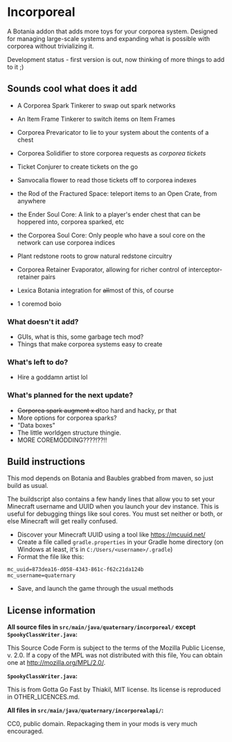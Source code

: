 Incorporeal
===========

A Botania addon that adds more toys for your corporea system. Designed for managing large-scale systems and expanding what is possible with corporea without trivializing it.

Development status - first version is out, now thinking of more things to add to it ;)

## Sounds cool what does it add

* A Corporea Spark Tinkerer to swap out spark networks
* An Item Frame Tinkerer to switch items on Item Frames
* Corporea Prevaricator to lie to your system about the contents of a chest
* Corporea Solidifier to store corporea requests as *corporea tickets*
* Ticket Conjurer to create tickets on the go
* Sanvocalia flower to read those tickets off to corporea indexes
* the Rod of the Fractured Space: teleport items to an Open Crate, from anywhere
* the Ender Soul Core: A link to a player's ender chest that can be hoppered into, corporea sparked, etc
* the Corporea Soul Core: Only people who have a soul core on the network can use corporea indices
* Plant redstone roots to grow natural redstone circuitry
* Corporea Retainer Evaporator, allowing for richer control of interceptor-retainer pairs
* Lexica Botania integration for ~~all~~most of this, of course

* 1 coremod boio

### What doesn't it add?

* GUIs, what is this, some garbage tech mod?
* Things that make corporea systems easy to create

### What's left to do?

* Hire a goddamn artist lol

### What's planned for the next update?

* ~~Corporea spark augment x d~~too hard and hacky, pr that
* More options for corporea sparks?
* "Data boxes"
* The little worldgen structure thingie.
* MORE COREMODDING????!??!!

## Build instructions

This mod depends on Botania and Baubles grabbed from maven, so just build as usual.

The buildscript also contains a few handy lines that allow you to set your Minecraft username and UUID when you launch your dev instance. This is useful for debugging things like soul cores. You must set neither or both, or else Minecraft will get really confused.

* Discover your Minecraft UUID using a tool like https://mcuuid.net/
* Create a file called `gradle.properties` in your Gradle home directory (on Windows at least, it's in `C:/Users/<username>/.gradle`)
* Format the file like this:
```
mc_uuid=873dea16-d058-4343-861c-f62c21da124b
mc_username=quaternary
```
* Save, and launch the game through the usual methods

## License information

**All source files in `src/main/java/quaternary/incorporeal/` except `SpookyClassWriter.java`:**

This Source Code Form is subject to the terms of the Mozilla Public License, v. 2.0. If a copy of the MPL was not distributed with this file, You can obtain one at http://mozilla.org/MPL/2.0/.

**`SpookyClassWriter.java`:**

This is from Gotta Go Fast by Thiakil, MIT license. Its license is reproduced in OTHER_LICENCES.md.

**All files in `src/main/java/quaternary/incorporealapi/`:**

CC0, public domain. Repackaging them in your mods is very much encouraged.